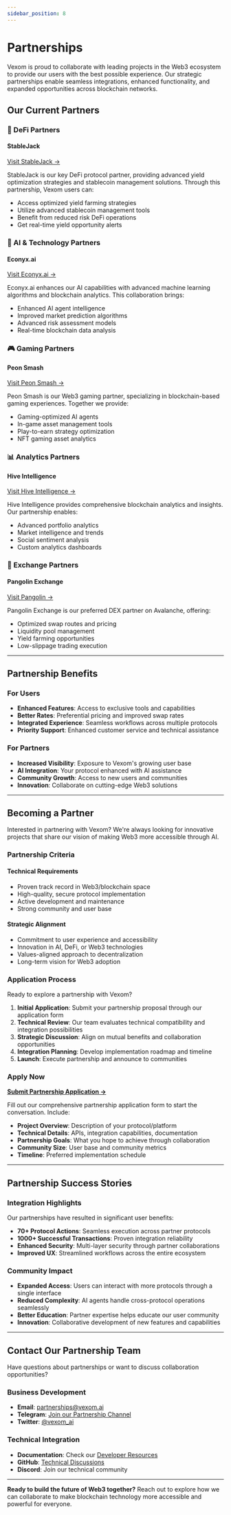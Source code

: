 ```yaml
---
sidebar_position: 8
---
```


# Partnerships

Vexom is proud to collaborate with leading projects in the Web3 ecosystem to provide our users with the best possible experience. Our strategic partnerships enable seamless integrations, enhanced functionality, and expanded opportunities across blockchain networks.

## Our Current Partners

### 🏦 DeFi Partners

#### **StableJack**
[Visit StableJack →](https://www.stablejack.xyz/?utm_source=vexom&utm_medium=website&utm_campaign=partnership)

StableJack is our key DeFi protocol partner, providing advanced yield optimization strategies and stablecoin management solutions. Through this partnership, Vexom users can:

- Access optimized yield farming strategies
- Utilize advanced stablecoin management tools
- Benefit from reduced risk DeFi operations
- Get real-time yield opportunity alerts

### 🤖 AI & Technology Partners

#### **Econyx.ai**
[Visit Econyx.ai →](https://econyx.ai/?utm_source=vexom&utm_medium=website&utm_campaign=partnership)

Econyx.ai enhances our AI capabilities with advanced machine learning algorithms and blockchain analytics. This collaboration brings:

- Enhanced AI agent intelligence
- Improved market prediction algorithms
- Advanced risk assessment models
- Real-time blockchain data analysis

### 🎮 Gaming Partners

#### **Peon Smash**
[Visit Peon Smash →](https://peonsmash.com/?utm_source=vexom&utm_medium=website&utm_campaign=partnership)

Peon Smash is our Web3 gaming partner, specializing in blockchain-based gaming experiences. Together we provide:

- Gaming-optimized AI agents
- In-game asset management tools
- Play-to-earn strategy optimization
- NFT gaming asset analytics

### 📊 Analytics Partners

#### **Hive Intelligence**
[Visit Hive Intelligence →](https://hiveintelligence.xyz/?utm_source=vexom&utm_medium=website&utm_campaign=partnership)

Hive Intelligence provides comprehensive blockchain analytics and insights. Our partnership enables:

- Advanced portfolio analytics
- Market intelligence and trends
- Social sentiment analysis
- Custom analytics dashboards

### 🔄 Exchange Partners

#### **Pangolin Exchange**
[Visit Pangolin →](https://www.pangolin.exchange/?utm_source=vexom&utm_medium=website&utm_campaign=partnership)

Pangolin Exchange is our preferred DEX partner on Avalanche, offering:

- Optimized swap routes and pricing
- Liquidity pool management
- Yield farming opportunities
- Low-slippage trading execution

---

## Partnership Benefits

### For Users
- **Enhanced Features**: Access to exclusive tools and capabilities
- **Better Rates**: Preferential pricing and improved swap rates
- **Integrated Experience**: Seamless workflows across multiple protocols
- **Priority Support**: Enhanced customer service and technical assistance

### For Partners
- **Increased Visibility**: Exposure to Vexom's growing user base
- **AI Integration**: Your protocol enhanced with AI assistance
- **Community Growth**: Access to new users and communities
- **Innovation**: Collaborate on cutting-edge Web3 solutions

---

## Becoming a Partner

Interested in partnering with Vexom? We're always looking for innovative projects that share our vision of making Web3 more accessible through AI.

### Partnership Criteria

#### **Technical Requirements**
- Proven track record in Web3/blockchain space
- High-quality, secure protocol implementation
- Active development and maintenance
- Strong community and user base

#### **Strategic Alignment**
- Commitment to user experience and accessibility
- Innovation in AI, DeFi, or Web3 technologies
- Values-aligned approach to decentralization
- Long-term vision for Web3 adoption

### Application Process

Ready to explore a partnership with Vexom?

1. **Initial Application**: Submit your partnership proposal through our application form
2. **Technical Review**: Our team evaluates technical compatibility and integration possibilities
3. **Strategic Discussion**: Align on mutual benefits and collaboration opportunities
4. **Integration Planning**: Develop implementation roadmap and timeline
5. **Launch**: Execute partnership and announce to communities

### Apply Now

[**Submit Partnership Application →**](https://form.jotform.com/250843672477062)

Fill out our comprehensive partnership application form to start the conversation. Include:

- **Project Overview**: Description of your protocol/platform
- **Technical Details**: APIs, integration capabilities, documentation
- **Partnership Goals**: What you hope to achieve through collaboration
- **Community Size**: User base and community metrics
- **Timeline**: Preferred implementation schedule

---

## Partnership Success Stories

### Integration Highlights

Our partnerships have resulted in significant user benefits:

- **70+ Protocol Actions**: Seamless execution across partner protocols
- **1000+ Successful Transactions**: Proven integration reliability  
- **Enhanced Security**: Multi-layer security through partner collaborations
- **Improved UX**: Streamlined workflows across the entire ecosystem

### Community Impact

- **Expanded Access**: Users can interact with more protocols through a single interface
- **Reduced Complexity**: AI agents handle cross-protocol operations seamlessly
- **Better Education**: Partner expertise helps educate our user community
- **Innovation**: Collaborative development of new features and capabilities

---

## Contact Our Partnership Team

Have questions about partnerships or want to discuss collaboration opportunities?

### **Business Development**
- **Email**: partnerships@vexom.ai
- **Telegram**: [Join our Partnership Channel](https://t.me/vexomai)
- **Twitter**: [@vexom_ai](https://x.com/vexom_ai)

### **Technical Integration**
- **Documentation**: Check our [Developer Resources](/docs/category/developer-guides)
- **GitHub**: [Technical Discussions](https://github.com/First-Point)
- **Discord**: Join our technical community

---

**Ready to build the future of Web3 together?** Reach out to explore how we can collaborate to make blockchain technology more accessible and powerful for everyone.